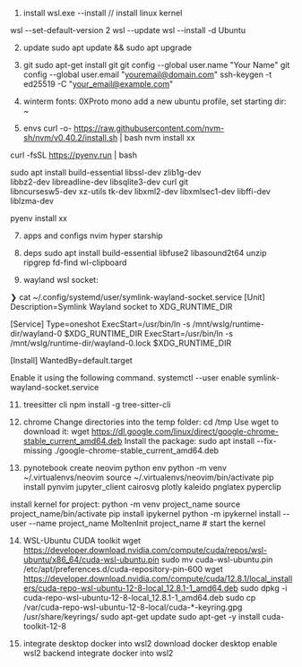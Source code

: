 1. install
wsl.exe --install // install linux kernel

wsl --set-default-version 2
wsl --update
wsl --install -d Ubuntu


2. update
sudo apt update && sudo apt upgrade

3. git
sudo apt-get install git
git config --global user.name "Your Name"
git config --global user.email "youremail@domain.com"
ssh-keygen -t ed25519 -C "your_email@example.com"

4. winterm
fonts: 0XProto mono
add a new ubuntu profile, set starting dir: ~

5. envs
curl -o- https://raw.githubusercontent.com/nvm-sh/nvm/v0.40.2/install.sh | bash
nvm install xx

curl -fsSL https://pyenv.run | bash

sudo apt install build-essential libssl-dev zlib1g-dev \
libbz2-dev libreadline-dev libsqlite3-dev curl git \
libncursesw5-dev xz-utils tk-dev libxml2-dev libxmlsec1-dev libffi-dev liblzma-dev

pyenv install xx

7. apps and configs
nvim
hyper
starship


9. deps
sudo apt install build-essential libfuse2 libasound2t64 unzip ripgrep fd-find wl-clipboard

10. wayland wsl socket:

❯ cat ~/.config/systemd/user/symlink-wayland-socket.service
[Unit]
Description=Symlink Wayland socket to XDG_RUNTIME_DIR

[Service]
Type=oneshot
ExecStart=/usr/bin/ln -s /mnt/wslg/runtime-dir/wayland-0      $XDG_RUNTIME_DIR
ExecStart=/usr/bin/ln -s /mnt/wslg/runtime-dir/wayland-0.lock $XDG_RUNTIME_DIR

[Install]
WantedBy=default.target


Enable it using the following command.
systemctl --user enable symlink-wayland-socket.service


11. treesitter cli
npm install -g tree-sitter-cli


12. chrome
Change directories into the temp folder: cd /tmp
Use wget to download it: wget https://dl.google.com/linux/direct/google-chrome-stable_current_amd64.deb
Install the package: sudo apt install --fix-missing ./google-chrome-stable_current_amd64.deb

13. pynotebook
create neovim python env
python -m venv ~/.virtualenvs/neovim
source ~/.virtualenvs/neovim/bin/activate
pip install pynvim jupyter_client cairosvg plotly kaleido pnglatex pyperclip

install kernel for project:
python -m venv project_name
source project_name/bin/activate 
pip install ipykernel
python -m ipykernel install --user --name project_name
MoltenInit project_name # start the kernel

14. WSL-Ubuntu CUDA toolkit 
wget https://developer.download.nvidia.com/compute/cuda/repos/wsl-ubuntu/x86_64/cuda-wsl-ubuntu.pin
sudo mv cuda-wsl-ubuntu.pin /etc/apt/preferences.d/cuda-repository-pin-600
wget https://developer.download.nvidia.com/compute/cuda/12.8.1/local_installers/cuda-repo-wsl-ubuntu-12-8-local_12.8.1-1_amd64.deb
sudo dpkg -i cuda-repo-wsl-ubuntu-12-8-local_12.8.1-1_amd64.deb
sudo cp /var/cuda-repo-wsl-ubuntu-12-8-local/cuda-*-keyring.gpg /usr/share/keyrings/
sudo apt-get update
sudo apt-get -y install cuda-toolkit-12-8

15. integrate desktop docker into wsl2
download docker desktop
enable wsl2 backend
integrate docker into wsl2
